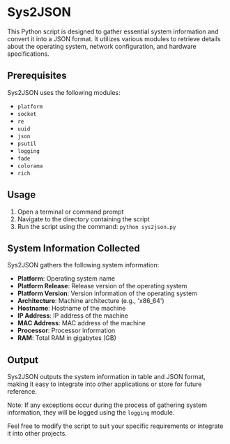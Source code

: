 # Sys2JSON

This Python script is designed to gather essential system information and convert it into a JSON format. It utilizes various modules to retrieve details about the operating system, network configuration, and hardware specifications.

## Prerequisites

Sys2JSON uses the following modules:

- `platform`
- `socket`
- `re`
- `uuid`
- `json`
- `psutil`
- `logging`
- `fade`
- `colorama`
- `rich`

## Usage

1. Open a terminal or command prompt
2. Navigate to the directory containing the script
3. Run the script using the command: `python sys2json.py`

## System Information Collected

Sys2JSON gathers the following system information:

- **Platform**: Operating system name
- **Platform Release**: Release version of the operating system
- **Platform Version**: Version information of the operating system
- **Architecture**: Machine architecture (e.g., 'x86_64')
- **Hostname**: Hostname of the machine
- **IP Address**: IP address of the machine
- **MAC Address**: MAC address of the machine
- **Processor**: Processor information
- **RAM**: Total RAM in gigabytes (GB)

## Output

Sys2JSON outputs the system information in table and JSON format, making it easy to integrate into other applications or store for future reference.

Note: If any exceptions occur during the process of gathering system information, they will be logged using the `logging` module.

Feel free to modify the script to suit your specific requirements or integrate it into other projects.
